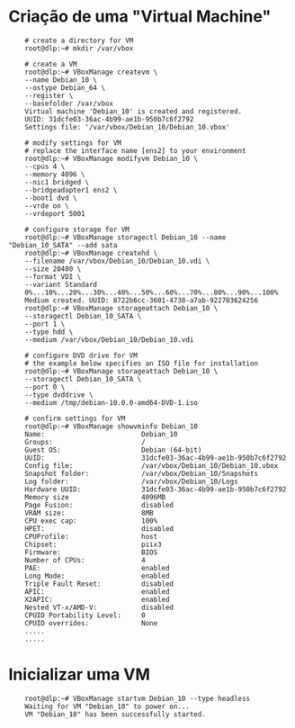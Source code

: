 # Criação de uma "Virtual Machine"

        # create a directory for VM
        root@dlp:~# mkdir /var/vbox
        
        # create a VM
        root@dlp:~# VBoxManage createvm \
        --name Debian_10 \
        --ostype Debian_64 \
        --register \
        --basefolder /var/vbox
        Virtual machine 'Debian_10' is created and registered.
        UUID: 31dcfe03-36ac-4b99-ae1b-950b7c6f2792
        Settings file: '/var/vbox/Debian_10/Debian_10.vbox'
        
        # modify settings for VM
        # replace the interface name [ens2] to your environment
        root@dlp:~# VBoxManage modifyvm Debian_10 \
        --cpus 4 \
        --memory 4096 \
        --nic1 bridged \
        --bridgeadapter1 ens2 \
        --boot1 dvd \
        --vrde on \
        --vrdeport 5001
        
        # configure storage for VM
        root@dlp:~# VBoxManage storagectl Debian_10 --name "Debian_10_SATA" --add sata
        root@dlp:~# VBoxManage createhd \
        --filename /var/vbox/Debian_10/Debian_10.vdi \
        --size 20480 \
        --format VDI \
        --variant Standard
        0%...10%...20%...30%...40%...50%...60%...70%...80%...90%...100%
        Medium created. UUID: 8722b6cc-3601-4738-a7ab-922703624256
        root@dlp:~# VBoxManage storageattach Debian_10 \
        --storagectl Debian_10_SATA \
        --port 1 \
        --type hdd \
        --medium /var/vbox/Debian_10/Debian_10.vdi
        
        # configure DVD drive for VM
        # the example below specifies an ISO file for installation
        root@dlp:~# VBoxManage storageattach Debian_10 \
        --storagectl Debian_10_SATA \
        --port 0 \
        --type dvddrive \
        --medium /tmp/debian-10.0.0-amd64-DVD-1.iso
        
        # confirm settings for VM
        root@dlp:~# VBoxManage showvminfo Debian_10
        Name:                        Debian_10
        Groups:                      /
        Guest OS:                    Debian (64-bit)
        UUID:                        31dcfe03-36ac-4b99-ae1b-950b7c6f2792
        Config file:                 /var/vbox/Debian_10/Debian_10.vbox
        Snapshot folder:             /var/vbox/Debian_10/Snapshots
        Log folder:                  /var/vbox/Debian_10/Logs
        Hardware UUID:               31dcfe03-36ac-4b99-ae1b-950b7c6f2792
        Memory size                  4096MB
        Page Fusion:                 disabled
        VRAM size:                   8MB
        CPU exec cap:                100%
        HPET:                        disabled
        CPUProfile:                  host
        Chipset:                     piix3
        Firmware:                    BIOS
        Number of CPUs:              4
        PAE:                         enabled
        Long Mode:                   enabled
        Triple Fault Reset:          disabled
        APIC:                        enabled
        X2APIC:                      enabled
        Nested VT-x/AMD-V:           disabled
        CPUID Portability Level:     0
        CPUID overrides:             None
        .....
        .....  

# Inicializar uma VM

        root@dlp:~# VBoxManage startvm Debian_10 --type headless
        Waiting for VM "Debian_10" to power on...
        VM "Debian_10" has been successfully started.